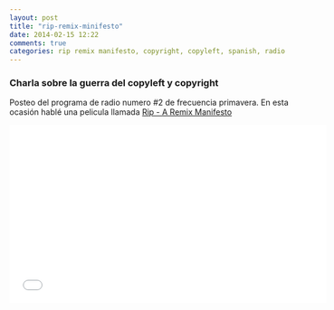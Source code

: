 ```yaml
---
layout: post
title: "rip-remix-minifesto"
date: 2014-02-15 12:22
comments: true
categories: rip remix manifesto, copyright, copyleft, spanish, radio
---
```


### Charla sobre la guerra del copyleft y copyright

Posteo del programa de radio numero #2 de frecuencia primavera.
En esta ocasión hablé una pelicula llamada [Rip - A Remix Manifesto][1]

<iframe width="560" height="315" src="//www.youtube.com/embed/IIS60ITG97k" frameborder="0" allowfullscreen></iframe>

[1]: http://ripremix.com/
